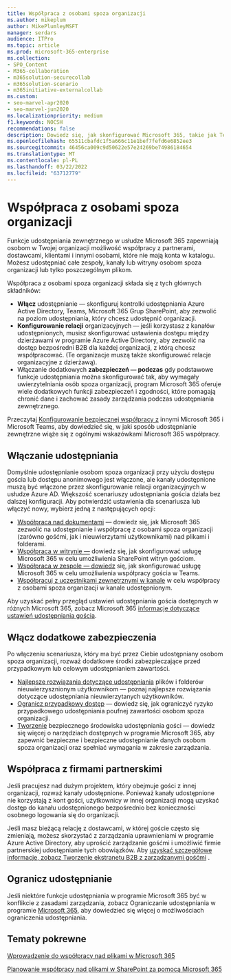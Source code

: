 ```yaml
---
title: Współpraca z osobami spoza organizacji
ms.author: mikeplum
author: MikePlumleyMSFT
manager: serdars
audience: ITPro
ms.topic: article
ms.prod: microsoft-365-enterprise
ms.collection:
- SPO_Content
- M365-collaboration
- m365solution-securecollab
- m365solution-scenario
- m365initiative-externalcollab
ms.custom:
- seo-marvel-apr2020
- seo-marvel-jun2020
ms.localizationpriority: medium
f1.keywords: NOCSH
recommendations: false
description: Dowiedz się, jak skonfigurować Microsoft 365, takie jak Teams, OneDrive i SharePoint do współpracy z osobami spoza organizacji.
ms.openlocfilehash: 65511cbafdc1f5a666c11e1bef7fefd6e6852ee3
ms.sourcegitcommit: 46456ca009c9d50622e57e24269be74986184654
ms.translationtype: MT
ms.contentlocale: pl-PL
ms.lasthandoff: 03/22/2022
ms.locfileid: "63712779"
---
```

# <a name="collaborating-with-people-outside-your-organization"></a>Współpraca z osobami spoza organizacji

Funkcje udostępniania zewnętrznego w usłudze Microsoft 365 zapewniają osobom w Twojej organizacji możliwość współpracy z partnerami, dostawcami, klientami i innymi osobami, które nie mają konta w katalogu. Możesz udostępniać całe zespoły, kanały lub witryny osobom spoza organizacji lub tylko poszczególnym plikom.

Współpraca z osobami spoza organizacji składa się z tych głównych składników:

- **Włącz** udostępnianie — skonfiguruj kontrolki udostępniania Azure Active Directory, Teams, Microsoft 365 Grup SharePoint, aby zezwolić na poziom udostępniania, który chcesz udostępnić organizacji.
- **Konfigurowanie relacji** organizacyjnych — jeśli korzystasz z kanałów udostępnionych, musisz skonfigurować ustawienia dostępu między dzierżawami w programie Azure Active Directory, aby zezwolić na dostęp bezpośredni B2B dla każdej organizacji, z którą chcesz współpracować. (Te organizacje muszą także skonfigurować relacje organizacyjne z dzierżawą).
- Włączanie dodatkowych **zabezpieczeń — podczas** gdy podstawowe funkcje udostępniania można skonfigurować tak, aby wymagały uwierzytelniania osób spoza organizacji, program Microsoft 365 oferuje wiele dodatkowych funkcji zabezpieczeń i zgodności, które pomagają chronić dane i zachować zasady zarządzania podczas udostępniania zewnętrznego.

Przeczytaj [Konfigurowanie bezpiecznej współpracy z](/microsoft-365/solutions/setup-secure-collaboration-with-teams) innymi Microsoft 365 i Microsoft Teams, aby dowiedzieć się, w jaki sposób udostępnianie zewnętrzne wiąże się z ogólnymi wskazówkami Microsoft 365 współpracy.

## <a name="enable-sharing"></a>Włączanie udostępniania

Domyślnie udostępnianie osobom spoza organizacji przy użyciu dostępu gościa lub dostępu anonimowego jest włączone, ale kanały udostępnione muszą być włączone przez skonfigurowanie relacji organizacyjnych w usłudze Azure AD. Większość scenariuszy udostępniania gościa działa bez dalszej konfiguracji. Aby potwierdzić ustawienia dla scenariusza lub włączyć nowy, wybierz jedną z następujących opcji:

- [Współpraca nad dokumentami](collaborate-on-documents.md) — dowiedz się, jak Microsoft 365 zezwolić na udostępnianie i współpracę z osobami spoza organizacji (zarówno gośćmi, jak i nieuwierzytami użytkownikami) nad plikami i folderami.
- [Współpraca w witrynie —](collaborate-in-site.md) dowiedz się, jak skonfigurować usługę Microsoft 365 w celu umożliwienia SharePoint witryn gościom.
- [Współpraca w zespole — dowiedz](collaborate-as-team.md) się, jak skonfigurować usługę Microsoft 365 w celu umożliwienia współpracy gościa w Teams.
- [Współpracuj z uczestnikami zewnętrznymi w kanale](/microsoft-365/solutions/collaborate-teams-direct-connect) w celu współpracy z osobami spoza organizacji w kanale udostępnionym.

Aby uzyskać pełny przegląd ustawień udostępniania gościa dostępnych w różnych Microsoft 365, zobacz Microsoft 365 [informacje dotyczące ustawień udostępniania gościa](microsoft-365-guest-settings.md).

## <a name="enable-additional-security"></a>Włącz dodatkowe zabezpieczenia

Po włączeniu scenariusza, który ma być przez Ciebie udostępniany osobom spoza organizacji, rozważ dodatkowe środki zabezpieczające przed przypadkowym lub celowym udostępnianiem zawartości.

- [Najlepsze rozwiązania dotyczące udostępniania](best-practices-anonymous-sharing.md) plików i folderów nieuwierzysznionym użytkownikom — poznaj najlepsze rozwiązania dotyczące udostępniania nieuwierzytanych użytkowników.
- [Ogranicz przypadkowy dostęp](share-limit-accidental-exposure.md) — dowiedz się, jak ograniczyć ryzyko przypadkowego udostępniania poufnej zawartości osobom spoza organizacji.
- [Tworzenie](create-secure-guest-sharing-environment.md) bezpiecznego środowiska udostępniania gości — dowiedz się więcej o narzędziach dostępnych w programie Microsoft 365, aby zapewnić bezpieczne i bezpieczne udostępnianie danych osobom spoza organizacji oraz spełniać wymagania w zakresie zarządzania.

## <a name="collaborate-with-partner-companies"></a>Współpraca z firmami partnerskimi

Jeśli pracujesz nad dużym projektem, który obejmuje gości z innej organizacji, rozważ kanały udostępnione. Ponieważ kanały udostępnione nie korzystają z kont gości, użytkownicy w innej organizacji mogą uzyskać dostęp do kanału udostępnionego bezpośrednio bez konieczności osobnego logowania się do organizacji.

Jeśli masz bieżącą relację z dostawcami, w której goście często się zmieniają, możesz skorzystać z zarządzania uprawnieniami w programie Azure Active Directory, aby uprościć zarządzanie gośćmi i umożliwić firmie partnerskiej udostępnianie tych obowiązków. Aby [uzyskać szczegółowe informacje, zobacz Tworzenie ekstranetu B2B z zarządzanymi gośćmi](b2b-extranet.md) .

## <a name="limit-sharing"></a>Ogranicz udostępnianie

Jeśli niektóre funkcje udostępniania w programie Microsoft 365 być w konflikcie z zasadami zarządzania, zobacz Ograniczanie udostępniania w programie [Microsoft 365](microsoft-365-limit-sharing.md), aby dowiedzieć się więcej o możliwościach ograniczenia udostępniania.

## <a name="related-topics"></a>Tematy pokrewne

[Wprowadzenie do współpracy nad plikami w Microsoft 365](/sharepoint/intro-to-file-collaboration)

[Planowanie współpracy nad plikami w SharePoint za pomocą Microsoft 365](/sharepoint/deploy-file-collaboration)
